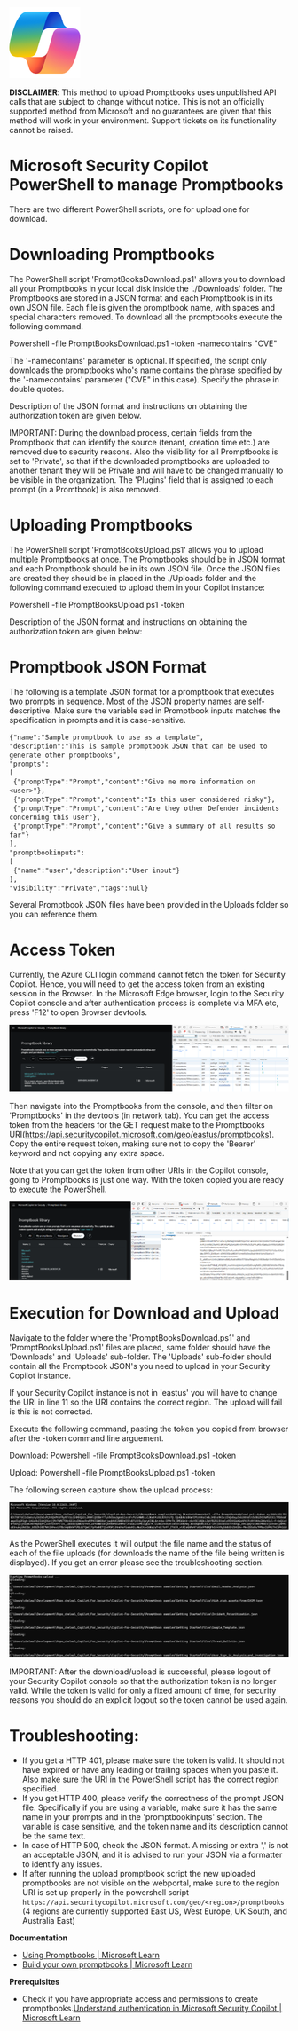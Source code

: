 ![Security CoPilot Logo](https://github.com/Azure/Copilot-For-Security/blob/main/Images/ic_fluent_copilot_64_64%402x.png)

**DISCLAIMER**: This method to upload Promptbooks uses unpublished API calls that are subject to change without notice. This is not an officially supported method from Microsoft and no guarantees are given that this method will work in your environment. Support tickets on its functionality cannot be raised.

# Microsoft Security Copilot PowerShell to manage Promptbooks

There are two different PowerShell scripts, one for upload one for download.

# Downloading Promptbooks
The PowerShell script 'PromptBooksDownload.ps1' allows you to download all your Promptbooks in your local disk inside the './Downloads' folder. The Promptbooks are stored in a JSON format and each Promptbook is in its own JSON file. Each file is given the promptbook name, with spaces and special characters removed. To download all the promptbooks execute the following command.

Powershell -file PromptBooksDownload.ps1 -token <authorization token> -namecontains "CVE"

The '-namecontains' parameter is optional. If specified, the script only downloads the promptbooks who's name contains the phrase specified by the '-namecontains' parameter ("CVE" in this case). Specify the phrase in double quotes.

Description of the JSON format and instructions on obtaining the authorization token are given below.

IMPORTANT: During the download process, certain fields from the Promptbook that can identify the source (tenant, creation time etc.) are removed due to security reasons. Also the visibility for all Promptbooks is set to 'Private', so that if the downloaded promptbooks are uploaded to another tenant they will be Private and will have to be changed manually to be visible in the organization. The 'Plugins' field that is assigned to each prompt (in a Promtbook) is also removed. 

# Uploading Promptbooks

The PowerShell script 'PromptBooksUpload.ps1' allows you to upload multiple Promptbooks at once. The Promptbooks should be in JSON format and each Promptbook should be in its own JSON file. Once the JSON files are created they should be in placed in the ./Uploads folder and the following command executed to upload them in your Copilot instance:

Powershell -file PromptBooksUpload.ps1 -token <authorization token>

Description of the JSON format and instructions on obtaining the authorization token are given below:

# Promptbook JSON Format

The following is a template JSON format for a promptbook that executes two prompts in sequence. Most of the JSON property names are self-descriptive. Make sure the variable sed in Promptbook inputs matches the specification in prompts and it is case-sensitive.

```
{"name":"Sample promptbook to use as a template",
"description":"This is sample promptbook JSON that can be used to generate other promptbooks",
"prompts":
[
 {"promptType":"Prompt","content":"Give me more information on <user>"},
 {"promptType":"Prompt","content":"Is this user considered risky"},
 {"promptType":"Prompt","content":"Are they other Defender incidents concerning this user"},
 {"promptType":"Prompt","content":"Give a summary of all results so far"}
],
"promptbookinputs":
[
 {"name":"user","description":"User input"}
],
"visibility":"Private","tags":null}
```

Several Promptbook JSON files have been provided in the Uploads folder so you can reference them.

# Access Token

Currently, the Azure CLI login command cannot fetch the token for Security Copilot. Hence, you will need to get the access token from an existing session in the Browser. In the Microsoft Edge browser, login to the Security Copilot console and after authentication process is complete via MFA etc, press 'F12' to open Browser devtools.  

![Browser Tools](https://github.com/Azure/Copilot-For-Security/blob/main/Images/Promptbook_images/promptBook_devtools.png)

Then navigate into the Promptbooks from the console, and then filter on 'Promptbooks' in the devtools (in network tab). You can get the access token from the headers for the GET request make to the Promptbooks URI(https://api.securitycopilot.microsoft.com/geo/eastus/promptbooks). Copy the entire request token, making sure not to copy the 'Bearer' keyword and not copying any extra space.

Note that you can get the token from other URIs in the Copilot console, going to Promptbooks is just one way. With the token copied you are ready to execute the PowerShell.

![Copy Access Token](https://github.com/Azure/Copilot-For-Security/blob/main/Images/Promptbook_images/promptBook_token.png)

# Execution for Download and Upload

Navigate to the folder where the 'PromptBooksDownload.ps1' and 'PromptBooksUpload.ps1' files are placed, same folder should have the 'Downloads' and 'Uploads' sub-folder. The 'Uploads' sub-folder should contain all the Promptbook JSON's you need to upload in your Security Copilot instance. 

If your Security Copilot instance is not in 'eastus' you will have to change the URI in line 11 so the URI contains the correct region. The upload will fail is this is not corrected.

Execute the following command, pasting the token you copied from browser after the -token command line arguement.

Download: Powershell -file PromptBooksDownload.ps1 -token <authorization token>

Upload: Powershell -file PromptBooksUpload.ps1 -token <authorization token>

The following screen capture show the upload process:

![PowerShell Commandline](https://github.com/Azure/Copilot-For-Security/blob/main/Images/Promptbook_images/promptBook_commandLine.png)

As the PowerShell executes it will output the file name and the status of each of the file uploads (for downloads the name of the file being written is displayed). If you get an error please see the troubleshooting section.

![PowerShell Successful execution](https://github.com/Azure/Copilot-For-Security/blob/main/Images/Promptbook_images/promptBook_results.png)

IMPORTANT: After the download/upload is successful, please logout of your Security Copilot console so that the authorization token is no longer valid. While the token is valid for only a fixed amount of time, for security reasons you should do an explicit logout so the token cannot be used again.

# Troubleshooting:

- If you get a HTTP 401, please make sure the token is valid. It should not have expired or have any leading or trailing spaces when you paste it. Also make sure the URI in the PowerShell script has the correct region specified. 
- If you get HTTP 400, please verify the correctness of the prompt JSON file. Specifically if you are using a variable, make sure it has the same name in your prompts and in the 'promptbookinputs' section. The variable is case sensitive, and the token name and its description cannot be the same text.
- In case of HTTP 500, check the JSON format. A missing or extra ',' is not an acceptable JSON, and it is advised to run your JSON via a formatter to identify any issues.
- If after running the upload promptbook script the new uploaded promptbooks are not visible on the webportal, make sure to the region URI is set up properly in the powershell script `https://api.securitycopilot.microsoft.com/geo/<region>/promptbooks` (4 regions are currently supported East US, West Europe, UK South, and Australia East)


**Documentation**
- [Using Promptbooks | Microsoft Learn](https://learn.microsoft.com/en-us/security-copilot/using-promptbooks)
- [Build your own promptbooks | Microsoft Learn](https://learn.microsoft.com/en-us/security-copilot/build-promptbooks)

**Prerequisites**
- Check if you have appropriate access and permissions to create promptbooks.[Understand authentication in Microsoft Security Copilot | Microsoft Learn](https://learn.microsoft.com/en-us/security-copilot/authentication)

